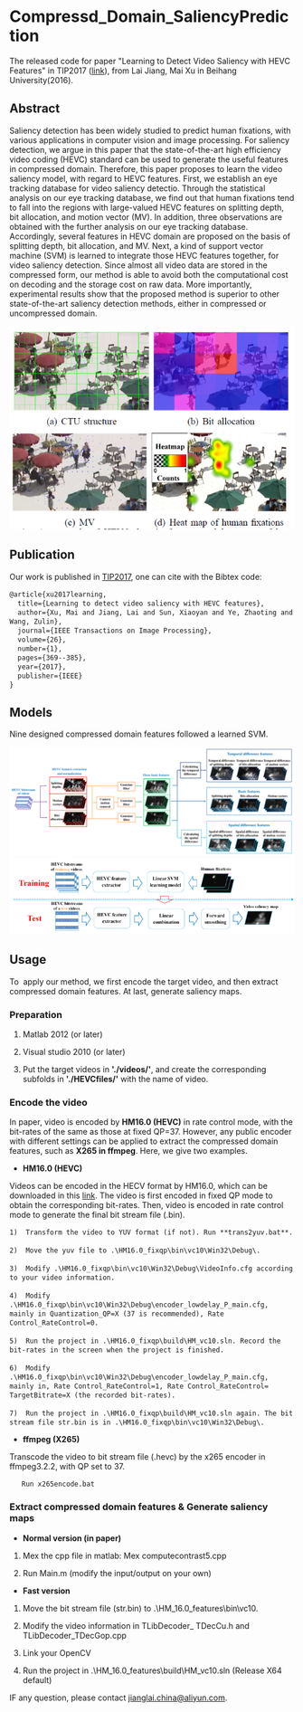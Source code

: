 Compressd_Domain_SaliencyPrediction
==========
The released code for paper "Learning to Detect Video Saliency with HEVC Features" in TIP2017 ([link](http://ieeexplore.ieee.org/abstract/document/7742914/)), from Lai Jiang, Mai Xu in Beihang University(2016). 

## Abstract
Saliency detection has been widely studied to predict human fixations, with various applications in computer vision and image processing.  For saliency detection, we argue in this paper that the state-of-the-art high efficiency video coding (HEVC) standard can be used to generate the useful features in compressed domain. Therefore, this paper proposes to learn the video saliency model, with regard to HEVC features. First, we establish an eye tracking database for video saliency detectio. Through the statistical analysis on our eye tracking database, we find out that human fixations tend to fall into the regions with large-valued HEVC features on splitting depth, bit allocation, and motion vector (MV). In addition, three observations are obtained with the further analysis on our eye tracking database. Accordingly, several features in HEVC domain are proposed on the basis of splitting depth, bit allocation, and MV. Next, a kind of support vector machine (SVM) is learned to integrate those HEVC features together, for video saliency detection.
Since almost all video data are stored in the compressed form, our method is able to avoid both the computational cost on decoding and the storage cost on raw data. More importantly, experimental results show that the proposed method is superior to other state-of-the-art saliency detection methods, either in compressed or uncompressed domain.

![](/figs/fig1.png)

## Publication
Our work is published in [TIP2017](http://ieeexplore.ieee.org/abstract/document/7742914/), one can cite with the Bibtex code:  

```
@article{xu2017learning,
  title={Learning to detect video saliency with HEVC features},
  author={Xu, Mai and Jiang, Lai and Sun, Xiaoyan and Ye, Zhaoting and Wang, Zulin},
  journal={IEEE Transactions on Image Processing},
  volume={26},
  number={1},
  pages={369--385},
  year={2017},
  publisher={IEEE}
}
```

## Models
Nine designed compressed domain features followed a learned SVM.

![Features](/figs/compresseddomain.png "Features")
![SVM](/figs/svm.png "SVM")

## Usage
To  apply our method, we first encode the target video, and then extract compressed domain features. At last, generate saliency maps.

### Preparation  
1.  Matlab 2012 (or later)

2.	Visual studio 2010 (or later)

3.  Put the target videos in **'./videos/'**, and create the corresponding subfolds in **'./HEVCfiles/'** with the name of video.

### Encode the video
In paper, video is encoded by **HM16.0 (HEVC)** in rate control mode, with the bit-rates of the same as those at fixed QP=37. However, any public encoder with different settings can be applied to extract the compressed domain features, such as **X265 in ffmpeg**. Here, we give two examples.

* **HM16.0 (HEVC)**

Videos can be encoded in the HECV format by HM16.0, which can be downloaded in this  [link](https://hevc.hhi.fraunhofer.de/svn/svn_HEVCSoftware/tags/). The video is first encoded in fixed QP mode to obtain the corresponding bit-rates. Then, video is encoded in rate control mode to generate the final bit stream file (.bin).	

    1)	Transform the video to YUV format (if not). Run **trans2yuv.bat**.

    2)	Move the yuv file to .\HM16.0_fixqp\bin\vc10\Win32\Debug\. 

    3)	Modify .\HM16.0_fixqp\bin\vc10\Win32\Debug\VideoInfo.cfg according to your video information.

    4)	Modify .\HM16.0_fixqp\bin\vc10\Win32\Debug\encoder_lowdelay_P_main.cfg, mainly in Quantization_QP=X (37 is recommended), Rate Control_RateControl=0.

    5)	Run the project in .\HM16.0_fixqp\build\HM_vc10.sln. Record the bit-rates in the screen when the project is finished. 

    6)	Modify .\HM16.0_fixqp\bin\vc10\Win32\Debug\encoder_lowdelay_P_main.cfg, mainly in, Rate Control_RateControl=1, Rate Control_RateControl= TargetBitrate=X (the recorded bit-rates).

    7)	Run the project in .\HM16.0_fixqp\build\HM_vc10.sln again. The bit stream file str.bin is in .\HM16.0_fixqp\bin\vc10\Win32\Debug\. 

* **ffmpeg (X265)**

Transcode the video to bit stream file (.hevc) by the x265 encoder in ffmpeg3.2.2, with QP set to 37.

       Run x265encode.bat

### Extract compressed domain features & Generate saliency maps

* **Normal version (in paper)**
 
1)	Mex the cpp file in matlab: Mex computecontrast5.cpp

2)	Run Main.m (modify the input/output on your own)

* **Fast version**

1)	Move the bit stream file (str.bin) to .\HM_16.0_features\bin\vc10.

2)	Modify the video information in TLibDecoder_ TDecCu.h and TLibDecoder_TDecGop.cpp

3)	Link your OpenCV 

4)	Run the project in .\HM_16.0_features\build\HM_vc10.sln (Release X64 default)

IF any question, please contact jianglai.china@aliyun.com.
